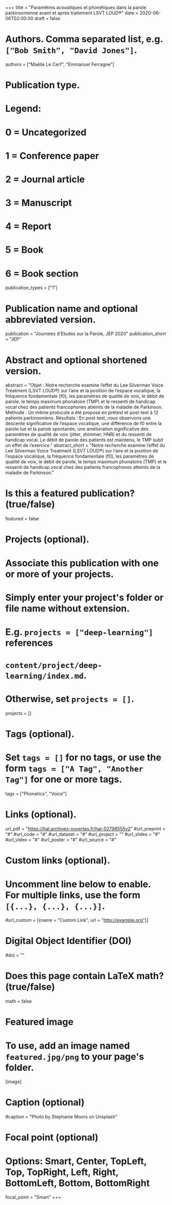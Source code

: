 +++
title = "Paramètres acoustiques et phonétiques dans la parole parkinsonienne avant et après traitement LSVT LOUD®"
date = 2020-06-06T02:00:00
draft = false

# Authors. Comma separated list, e.g. `["Bob Smith", "David Jones"]`.
authors = ["Maëlle Le Cerf", "Emmanuel Ferragne"]

# Publication type.
# Legend:
# 0 = Uncategorized
# 1 = Conference paper
# 2 = Journal article
# 3 = Manuscript
# 4 = Report
# 5 = Book
# 6 = Book section
publication_types = ["1"]

# Publication name and optional abbreviated version.
publication = "Journées d'Etudes sur la Parole, JEP 2020"
publication_short = "JEP"

# Abstract and optional shortened version.
abstract = "Objet : Notre recherche examine l’effet du Lee Silverman Voice Treatment (LSVT LOUD®) sur l’aire et la position de l’espace vocalique, la fréquence fondamentale (f0), les paramètres de qualité de voix, le débit de parole, le temps maximum phonatoire (TMP) et le ressenti de handicap vocal chez des patients francophones atteints de la maladie de Parkinson. Méthode : Un même protocole a été proposé en prétest et post-test à 12 patients parkinsoniens. Résultats : En post-test, nous observons une descente significative de l’espace vocalique, une différence de f0 entre la parole lue et la parole spontanée, une amélioration significative des paramètres de qualité de voix (jitter, shimmer, HNR) et du ressenti de handicap vocal. Le débit de parole des patients est maintenu, le TMP subit un effet de l’exercice."
abstract_short = "Notre recherche examine l’effet du Lee Silverman Voice Treatment (LSVT LOUD®) sur l’aire et la position de l’espace vocalique, la fréquence fondamentale (f0), les paramètres de qualité de voix, le débit de parole, le temps maximum phonatoire (TMP) et le ressenti de handicap vocal chez des patients francophones atteints de la maladie de Parkinson."

# Is this a featured publication? (true/false)
featured = false

# Projects (optional).
#   Associate this publication with one or more of your projects.
#   Simply enter your project's folder or file name without extension.
#   E.g. `projects = ["deep-learning"]` references 
#   `content/project/deep-learning/index.md`.
#   Otherwise, set `projects = []`.
projects = []

# Tags (optional).
#   Set `tags = []` for no tags, or use the form `tags = ["A Tag", "Another Tag"]` for one or more tags.
tags = ["Phonetics", "Voice"]

# Links (optional).
url_pdf = "https://hal.archives-ouvertes.fr/hal-02798555v2"
#url_preprint = "#"
#url_code = "#"
#url_dataset = "#"
#url_project = ""
#url_slides = "#"
#url_video = "#"
#url_poster = "#"
#url_source = "#"

# Custom links (optional).
#   Uncomment line below to enable. For multiple links, use the form `[{...}, {...}, {...}]`.
#url_custom = [{name = "Custom Link", url = "http://example.org"}]

# Digital Object Identifier (DOI)
#doi = ""

# Does this page contain LaTeX math? (true/false)
math = false

# Featured image
# To use, add an image named `featured.jpg/png` to your page's folder. 
[image]
  # Caption (optional)
  #caption = "Photo by Stephanie Moors on Unsplash"

  # Focal point (optional)
  # Options: Smart, Center, TopLeft, Top, TopRight, Left, Right, BottomLeft, Bottom, BottomRight
  focal_point = "Smart"
+++
